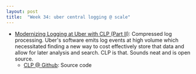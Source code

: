 ```yaml
---
layout: post
title:  "Week 34: uber central logging @ scale"
---
```


* [Modernizing Logging at Uber with CLP (Part II)](https://www.uber.com/en-CA/blog/modernizing-logging-with-clp-ii/?uclick_id=7b68e590-d20b-4b85-b412-18f30ba493ab&ck_subscriber_id=185275687): Compressed log processing. Uber's software emits log events at high volume which necessitated finding a new way to cost effectively store that data and allow for later analysis and search. CLP is that. Sounds neat and is open source.
  * [CLP @ Github](https://github.com/y-scope/clp): Source code